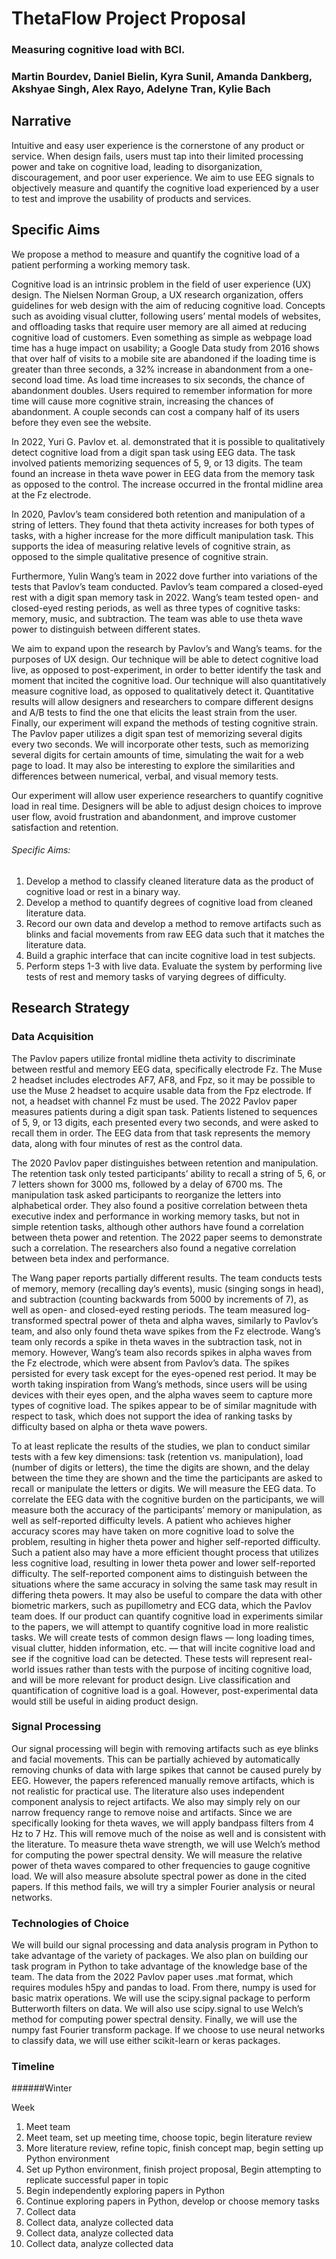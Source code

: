 # ThetaFlow Project Proposal
### Measuring cognitive load with BCI.
### Martin Bourdev, Daniel Bielin, Kyra Sunil, Amanda Dankberg, Akshyae Singh, Alex Rayo, Adelyne Tran, Kylie Bach

## Narrative
Intuitive and easy user experience is the cornerstone of any product or service. When design fails, users must tap into their limited processing power and take on cognitive load, leading to disorganization, discouragement, and poor user experience. We aim to use EEG signals to objectively measure and quantify the cognitive load experienced by a user to test and improve the usability of products and services.

## Specific Aims
We propose a method to measure and quantify the cognitive load of a patient performing a working memory task.

Cognitive load is an intrinsic problem in the field of user experience (UX) design. The Nielsen Norman Group, a UX research organization, offers guidelines for web design with the aim of reducing cognitive load. Concepts such as avoiding visual clutter, following users’ mental models of websites, and offloading tasks that require user memory are all aimed at reducing cognitive load of customers. Even something as simple as webpage load time has a huge impact on usability; a Google Data study from 2016 shows that over half of visits to a mobile site are abandoned if the loading time is greater than three seconds, a 32% increase in abandonment from a one-second load time. As load time increases to six seconds, the chance of abandonment doubles. Users required to remember information for more time will cause more cognitive strain, increasing the chances of abandonment. A couple seconds can cost a company half of its users before they even see the website.

In 2022, Yuri G. Pavlov et. al. demonstrated that it is possible to qualitatively detect cognitive load from a digit span task using EEG data. The task involved patients memorizing sequences of 5, 9, or 13 digits. The team found an increase in theta wave power in EEG data from the memory task as opposed to the control. The increase occurred in the frontal midline area at the Fz electrode.

In 2020, Pavlov’s team considered both retention and manipulation of a string of letters. They found that theta activity increases for both types of tasks, with a higher increase for the more difficult manipulation task. This supports the idea of measuring relative levels of cognitive strain, as opposed to the simple qualitative presence of cognitive strain.

Furthermore, Yulin Wang’s team in 2022 dove further into variations of the tests that Pavlov’s team conducted. Pavlov’s team compared a closed-eyed rest with a digit span memory task in 2022. Wang’s team tested open- and closed-eyed resting periods, as well as three types of cognitive tasks: memory, music, and subtraction. The team was able to use theta wave power to distinguish between different states.

We aim to expand upon the research by Pavlov’s and Wang’s teams. for the purposes of UX design. Our technique will be able to detect cognitive load live, as opposed to post-experiment, in order to better identify the task and moment that incited the cognitive load. Our technique will also quantitatively measure cognitive load, as opposed to qualitatively detect it. Quantitative results will allow designers and researchers to compare different designs and A/B tests to find the one that elicits the least strain from the user. Finally, our experiment will expand the methods of testing cognitive strain. The Pavlov paper utilizes a digit span test of memorizing several digits every two seconds. We will incorporate other tests, such as memorizing several digits for certain amounts of time, simulating the wait for a web page to load. It may also be interesting to explore the similarities and differences between numerical, verbal, and visual memory tests.

Our experiment will allow user experience researchers to quantify cognitive load in real time. Designers will be able to adjust design choices to improve user flow, avoid frustration and abandonment, and improve customer satisfaction and retention.

###### Specific Aims:
1. Develop a method to classify cleaned literature data as the product of cognitive load or rest in a binary way.
2. Develop a method to quantify degrees of cognitive load from cleaned literature data.
3. Record our own data and develop a method to remove artifacts such as blinks and facial movements from raw EEG data such that it matches the literature data.
4. Build a graphic interface that can incite cognitive load in test subjects.
5. Perform steps 1-3 with live data. Evaluate the system by performing live tests of rest and memory tasks of varying degrees of difficulty. 


## Research Strategy
### Data Acquisition

The Pavlov papers utilize frontal midline theta activity to discriminate between restful and memory EEG data, specifically electrode Fz. The Muse 2 headset includes electrodes AF7, AF8, and Fpz, so it may be possible to use the Muse 2 headset to acquire usable data from the Fpz electrode. If not, a headset with channel Fz must be used.
	The 2022 Pavlov paper measures patients during a digit span task. Patients listened to sequences of 5, 9, or 13 digits, each presented every two seconds, and were asked to recall them in order. The EEG data from that task represents the memory data, along with four minutes of rest as the control data.


The 2020 Pavlov paper distinguishes between retention and manipulation. The retention task only tested participants’ ability to recall a string of 5, 6, or 7 letters shown for 3000 ms, followed by a delay of 6700 ms. The manipulation task asked participants to reorganize the letters into alphabetical order. They also found a positive correlation between theta executive index and performance in working memory tasks, but not in simple retention tasks, although other authors have found a correlation between theta power and retention. The 2022 paper seems to demonstrate such a correlation. The researchers also found a negative correlation between beta index and performance.



	

The Wang paper reports partially different results. The team conducts tests of memory, memory (recalling day’s events), music (singing songs in head), and subtraction (counting backwards from 5000 by increments of 7), as well as open- and closed-eyed resting periods. The team measured log-transformed spectral power of theta and alpha waves, similarly to Pavlov’s team, and also only found theta wave spikes from the Fz electrode. Wang’s team only records a spike in theta waves in the subtraction task, not in memory. However, Wang’s team also records spikes in alpha waves from the Fz electrode, which were absent from Pavlov’s data. The spikes persisted for every task except for the eyes-opened rest period. It may be worth taking inspiration from Wang’s methods, since users will be using devices with their eyes open, and the alpha waves seem to capture more types of cognitive load. The spikes appear to be of similar magnitude with respect to task, which does not support the idea of ranking tasks by difficulty based on alpha or theta wave powers.


To at least replicate the results of the studies, we plan to conduct similar tests with a few key dimensions: task (retention vs. manipulation), load (number of digits or letters), the time the digits are shown, and the delay between the time they are shown and the time the participants are asked to recall or manipulate the letters or digits. We will measure the EEG data. To correlate the EEG data with the cognitive burden on the participants, we will measure both the accuracy of the participants’ memory or manipulation, as well as self-reported difficulty levels. A patient who achieves higher accuracy scores may have taken on more cognitive load to solve the problem, resulting in higher theta power and higher self-reported difficulty. Such a patient also may have a more efficient thought process that utilizes less cognitive load, resulting in lower theta power and lower self-reported difficulty. The self-reported component aims to distinguish between the situations where the same accuracy in solving the same task may result in differing theta powers. It may also be useful to compare the data with other biometric markers, such as pupillometry and ECG data, which the Pavlov team does.
If our product can quantify cognitive load in experiments similar to the papers, we will attempt to quantify cognitive load in more realistic tasks. We will create tests of common design flaws — long loading times, visual clutter, hidden information, etc. — that will incite cognitive load and see if the cognitive load can be detected. These tests will represent real-world issues rather than tests with the purpose of inciting cognitive load, and will be more relevant for product design.
Live classification and quantification of cognitive load is a goal. However, post-experimental data would still be useful in aiding product design.

### Signal Processing
	
Our signal processing will begin with removing artifacts such as eye blinks and facial movements. This can be partially achieved by automatically removing chunks of data with large spikes that cannot be caused purely by EEG. However, the papers referenced manually remove artifacts, which is not realistic for practical use. The literature also uses independent component analysis to reject artifacts. We also may simply rely on our narrow frequency range to remove noise and artifacts.
Since we are specifically looking for theta waves, we will apply bandpass filters from 4 Hz to 7 Hz. This will remove much of the noise as well and is consistent with the literature. 
To measure theta wave strength, we will use Welch’s method for computing the power spectral density. We will measure the relative power of theta waves compared to other frequencies to gauge cognitive load. We will also measure absolute spectral power as done in the cited papers. If this method fails, we will try a simpler Fourier analysis or neural networks.

### Technologies of Choice
	
We will build our signal processing and data analysis program in Python to take advantage of the variety of packages. We also plan on building our task program in Python to take advantage of the knowledge base of the team.
The data from the 2022 Pavlov paper uses .mat format, which requires modules h5py and pandas to load. From there, numpy is used for basic matrix operations. We will use the scipy.signal package to perform Butterworth filters on data. We will also use scipy.signal to use Welch’s method for computing power spectral density. Finally, we will use the numpy fast Fourier transform package. If we choose to use neural networks to classify data, we will use either scikit-learn or keras packages.

### Timeline

######Winter

Week
1. Meet team
2. Meet team, set up meeting time, choose topic, begin literature review
3. More literature review, refine topic, finish concept map, begin setting up Python environment
4. Set up Python environment, finish project proposal, Begin attempting to replicate successful paper in topic
5. Begin independently exploring papers in Python
6. Continue exploring papers in Python, develop or choose memory tasks
7. Collect data
8. Collect data, analyze collected data
9. Collect data, analyze collected data
10. Collect data, analyze collected data



